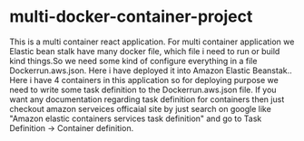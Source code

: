 # multi-docker-container-project

This is a multi container react application. For multi container application we Elastic bean stalk have many docker file, which file i need to run or build kind things.So we need some kind of configure everything in a file Dockerrun.aws.json. 
Here i have deployed it into Amazon Elastic Beanstak..
Here i have 4 containers in this application so for deploying purpose we need to write some task definition to the Dockerrun.aws.json file.
If you want any documentation regarding task definition for containers then just checkout amazon serveices officaial site by just search on google like "Amazon elastic containers services task definition" and go to Task Definition -> Container definition.
